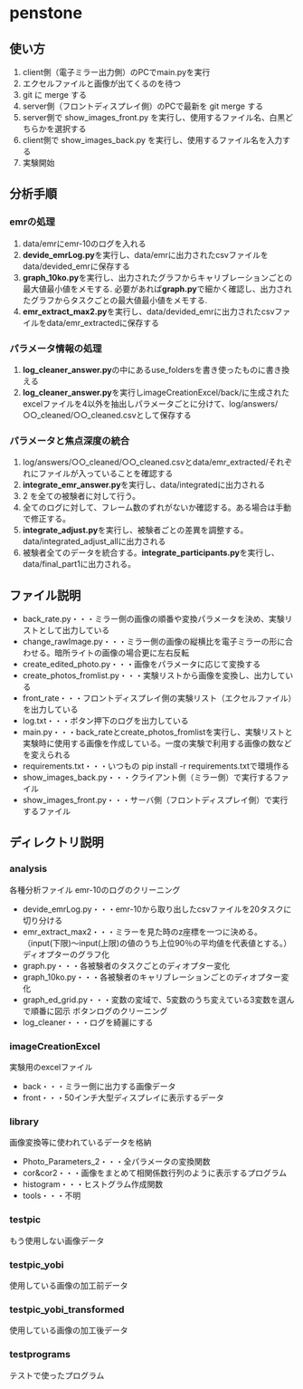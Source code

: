 # penstone

## 使い方

1. client側（電子ミラー出力側）のPCでmain.pyを実行
2. エクセルファイルと画像が出てくるのを待つ
3. git に merge する
4. server側（フロントディスプレイ側）のPCで最新を git merge する
5. server側で show_images_front.py を実行し、使用するファイル名、白黒どちらかを選択する
6. client側で show_images_back.py を実行し、使用するファイル名を入力する
7. 実験開始

## 分析手順

### emrの処理

1. data/emrにemr-10のログを入れる
2. **devide_emrLog.py**を実行し、data/emrに出力されたcsvファイルをdata/devided_emrに保存する
3. **graph_10ko.py**を実行し、出力されたグラフからキャリブレーションごとの最大値最小値をメモする.
必要があれば**graph.py**で細かく確認し、出力されたグラフからタスクごとの最大値最小値をメモする.
4. **emr_extract_max2.py**を実行し、data/devided_emrに出力されたcsvファイルをdata/emr_extractedに保存する

### パラメータ情報の処理

1. **log_cleaner_answer.py**の中にあるuse_foldersを書き使ったものに書き換える
2. **log_cleaner_answer.py**を実行しimageCreationExcel/back/に生成されたexcelファイルを4以外を抽出しパラメータごとに分けて、log/answers/○○_cleaned/○○_cleaned.csvとして保存する

### パラメータと焦点深度の統合

1. log/answers/○○_cleaned/○○_cleaned.csvとdata/emr_extracted/それぞれにファイルが入っていることを確認する
2. **integrate_emr_answer.py**を実行し、data/integratedに出力される
3. 2 を全ての被験者に対して行う。
4. 全てのログに対して、フレーム数のずれがないか確認する。ある場合は手動で修正する。
5. **integrate_adjust.py**を実行し、被験者ごとの差異を調整する。data/integrated_adjust_allに出力される
6. 被験者全てのデータを統合する。**integrate_participants.py**を実行し、data/final_part1に出力される。

## ファイル説明

- back_rate.py・・・ミラー側の画像の順番や変換パラメータを決め、実験リストとして出力している
- change_rawImage.py・・・ミラー側の画像の縦横比を電子ミラーの形に合わせる。暗所ライトの画像の場合更に左右反転
- create_edited_photo.py・・・画像をパラメータに応じて変換する
- create_photos_fromlist.py・・・実験リストから画像を変換し、出力している
- front_rate・・・フロントディスプレイ側の実験リスト（エクセルファイル）を出力している
- log.txt・・・ボタン押下のログを出力している
- main.py・・・back_rateとcreate_photos_fromlistを実行し、実験リストと実験時に使用する画像を作成している。一度の実験で利用する画像の数などを変えられる
- requirements.txt・・・いつもの pip install -r requirements.txtで環境作る
- show_images_back.py・・・クライアント側（ミラー側）で実行するファイル
- show_images_front.py・・・サーバ側（フロントディスプレイ側）で実行するファイル

## ディレクトリ説明

### analysis

各種分析ファイル
emr-10のログのクリーニング

- devide_emrLog.py・・・emr-10から取り出したcsvファイルを20タスクに切り分ける
- emr_extract_max2・・・ミラーを見た時のz座標を一つに決める。（input(下限)～input(上限)の値のうち上位90％の平均値を代表値とする。）
ディオプターのグラフ化
- graph.py・・・各被験者のタスクごとのディオプター変化
- graph_10ko.py・・・各被験者のキャリブレーションごとのディオプター変化
- graph_ed_grid.py・・・変数の変域で、5変数のうち変えている3変数を選んで順番に図示
ボタンログのクリーニング
- log_cleaner・・・ログを綺麗にする

### imageCreationExcel

実験用のexcelファイル

- back・・・ミラー側に出力する画像データ
- front・・・50インチ大型ディスプレイに表示するデータ

### library

画像変換等に使われているデータを格納

- Photo_Parameters_2・・・全パラメータの変換関数
- cor&cor2・・・画像をまとめて相関係数行列のように表示するプログラム
- histogram・・・ヒストグラム作成関数
- tools・・・不明

### testpic

もう使用しない画像データ

### testpic_yobi

使用している画像の加工前データ

### testpic_yobi_transformed

使用している画像の加工後データ

### testprograms

テストで使ったプログラム
